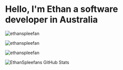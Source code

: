 <h1 align="left">Hello, I'm Ethan a software developer in Australia</h1>

<p align="left"> <img src="https://komarev.com/ghpvc/?username=ethanspleefan&label=Profile%20views&color=0e75b6&style=flat" alt="ethanspleefan" /> </p> <p align="left"> <img src="https://img.shields.io/github/stars/ethanspleefan" alt="ethanspleefan" /> </p>



<p align="left">
</p>

<p><img align="center" src="https://github-readme-streak-stats.herokuapp.com/?user=ethanspleefan&" alt="ethanspleefan" /></p>


![EthanSpleefans GitHub Stats](https://github-stats-eight-amber.vercel.app/api?username=ethanspleefan)

